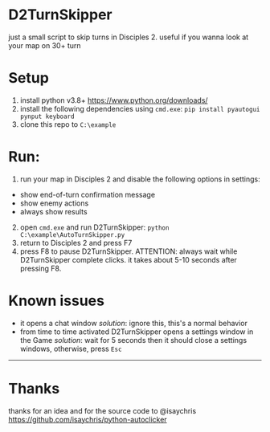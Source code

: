 # D2TurnSkipper
just a small script to skip turns in Disciples 2.
useful if you wanna look at your map on 30+ turn

# Setup
1) install python v3.8+ https://www.python.org/downloads/
2) install the following dependencies using `cmd.exe`: `pip install pyautogui pynput keyboard`
3) clone this repo to `C:\example`

# Run:
1) run your map in Disciples 2 and disable the following options in settings:
- show end-of-turn confirmation message
- show enemy actions
- always show results
2) open `cmd.exe` and run D2TurnSkipper: `python C:\example\AutoTurnSkipper.py`
3) return to Disciples 2 and press F7
4) press F8 to pause D2TurnSkipper. ATTENTION: always wait while D2TurnSkipper complete clicks. it takes about 5-10 seconds after pressing F8.

# Known issues
- it opens a chat window
  *solution*: ignore this, this's a normal behavior
- from time to time activated D2TurnSkipper opens a settings window in the Game
  *solution*: wait for 5 seconds then it should close a settings windows, otherwise, press `Esc`

------
# Thanks
thanks for an idea and for the source code to @isaychris  
https://github.com/isaychris/python-autoclicker

